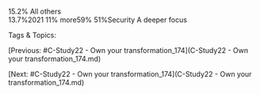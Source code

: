 15.2%
All others  
13.7%2021
11% more59% 51%Security
A deeper focus  

   Tags & Topics:
   

[Previous: #C-Study22 - Own your transformation_174](C-Study22 - Own your transformation_174.md)

[Next: #C-Study22 - Own your transformation_174](C-Study22 - Own your transformation_174.md)
